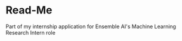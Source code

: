 # Read-Me

Part of my internship application for Ensemble AI's Machine Learning Research Intern role
